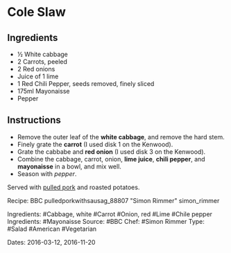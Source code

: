 # Cole Slaw

## Ingredients

* &half; White cabbage
* 2 Carrots, peeled
* 2 Red onions
* Juice of 1 lime
* 1 Red Chili Pepper, seeds removed, finely sliced
* 175ml Mayonaisse
* Pepper

## Instructions

* Remove the outer leaf of the **white cabbage**, and remove the hard stem.
* Finely grate the **carrot** (I used disk 1 on the Kenwood).
* Grate the cabbabe and **red onion** (I used disk 3 on the Kenwood).
* Combine the cabbage, carrot, onion, **lime juice**, **chili pepper**,
  and **mayonaisse** in a bowl, and mix well.
* Season with *pepper*.

Served with [pulled pork](2016-03-13_1-pulled-pork.html) and roasted potatoes.

Recipe: BBC pulledporkwithsausag_88807 "Simon Rimmer" simon_rimmer

Ingredients: #Cabbage, white #Carrot #Onion, red #Lime #Chile pepper
Ingredients: #Mayonaisse
Source: #BBC
Chef: #Simon Rimmer
Type: #Salad #American #Vegetarian

Dates: 2016-03-12, 2016-11-20
